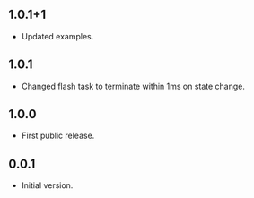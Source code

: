 <!-- PWM_LED -->


## 1.0.1+1

* Updated examples.

## 1.0.1

* Changed flash task to terminate within 1ms on state change.

## 1.0.0

* First public release.

## 0.0.1

* Initial version.